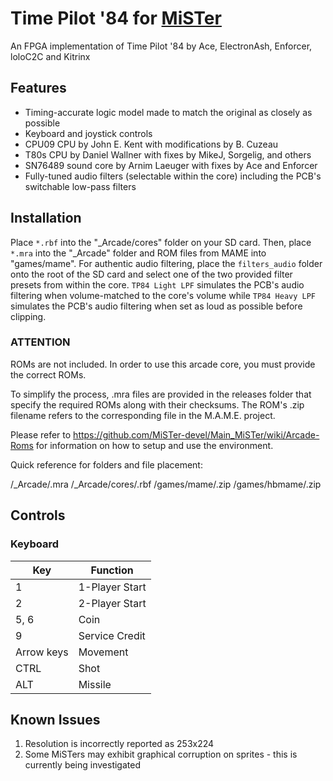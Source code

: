 # Time Pilot '84 for [MiSTer](https://github.com/MiSTer-devel/Main_MiSTer/wiki)
An FPGA implementation of Time Pilot '84 by Ace, ElectronAsh, Enforcer, loloC2C and Kitrinx

## Features
- Timing-accurate logic model made to match the original as closely as possible
- Keyboard and joystick controls
- CPU09 CPU by John E. Kent with modifications by B. Cuzeau
- T80s CPU by Daniel Wallner with fixes by MikeJ, Sorgelig, and others
- SN76489 sound core by Arnim Laeuger with fixes by Ace and Enforcer
- Fully-tuned audio filters (selectable within the core) including the PCB's switchable low-pass filters

## Installation
Place `*.rbf` into the "_Arcade/cores" folder on your SD card.  Then, place `*.mra` into the "_Arcade" folder and ROM files from MAME into "games/mame".
For authentic audio filtering, place the `filters_audio` folder onto the root of the SD card and select one of the two provided filter presets from within the core.
`TP84 Light LPF` simulates the PCB's audio filtering when volume-matched to the core's volume while `TP84 Heavy LPF` simulates the PCB's audio filtering when set as loud as possible before clipping.

### ****ATTENTION****
ROMs are not included. In order to use this arcade core, you must provide the correct ROMs.

To simplify the process, .mra files are provided in the releases folder that specify the required ROMs along with their checksums.  The ROM's .zip filename refers to the corresponding file in the M.A.M.E. project.

Please refer to https://github.com/MiSTer-devel/Main_MiSTer/wiki/Arcade-Roms for information on how to setup and use the environment.

Quick reference for folders and file placement:

/_Arcade/<game name>.mra
/_Arcade/cores/<game rbf>.rbf
/games/mame/<mame rom>.zip
/games/hbmame/<hbmame rom>.zip

## Controls
### Keyboard
| Key | Function |
| --- | --- |
| 1 | 1-Player Start |
| 2 | 2-Player Start |
| 5, 6 | Coin |
| 9 | Service Credit |
| Arrow keys | Movement |
| CTRL | Shot |
| ALT | Missile |

## Known Issues
1) Resolution is incorrectly reported as 253x224
2) Some MiSTers may exhibit graphical corruption on sprites - this is currently being investigated

